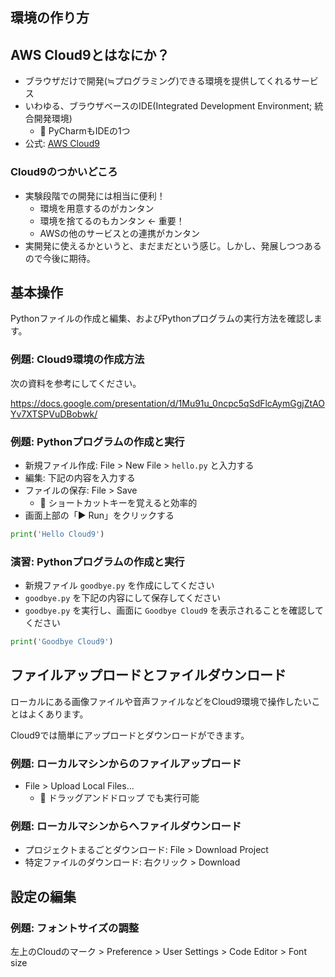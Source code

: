 ## 環境の作り方

## AWS Cloud9とはなにか？

- ブラウザだけで開発(≒プログラミング)できる環境を提供してくれるサービス
- いわゆる、ブラウザベースのIDE(Integrated Development Environment; 統合開発環境)
  - :memo: PyCharmもIDEの1つ
- 公式: [AWS Cloud9](https://aws.amazon.com/jp/cloud9/)

### Cloud9のつかいどころ

- 実験段階での開発には相当に便利！
    - 環境を用意するのがカンタン
    - 環境を捨てるのもカンタン ← 重要！
    - AWSの他のサービスとの連携がカンタン
- 実開発に使えるかというと、まだまだという感じ。しかし、発展しつつあるので今後に期待。

## 基本操作
Pythonファイルの作成と編集、およびPythonプログラムの実行方法を確認します。

### 例題: Cloud9環境の作成方法
次の資料を参考にしてください。

https://docs.google.com/presentation/d/1Mu91u_0ncpc5qSdFlcAymGgjZtAOYv7XTSPVuDBobwk/

### 例題: Pythonプログラムの作成と実行

- 新規ファイル作成: File > New File > `hello.py` と入力する
- 編集: 下記の内容を入力する
- ファイルの保存: File > Save
    - :memo: ショートカットキーを覚えると効率的
- 画面上部の「▶ Run」をクリックする

```python
print('Hello Cloud9')
```

### 演習: Pythonプログラムの作成と実行

- 新規ファイル `goodbye.py` を作成にしてください
- `goodbye.py` を下記の内容にして保存してください
- `goodbye.py` を実行し、画面に `Goodbye Cloud9` を表示されることを確認してください

```python
print('Goodbye Cloud9')
```

## ファイルアップロードとファイルダウンロード
ローカルにある画像ファイルや音声ファイルなどをCloud9環境で操作したいことはよくあります。

Cloud9では簡単にアップロードとダウンロードができます。

### 例題: ローカルマシンからのファイルアップロード

- File > Upload Local Files...
    - :memo: ドラッグアンドドロップ でも実行可能

### 例題: ローカルマシンからへファイルダウンロード

- プロジェクトまるごとダウンロード: File > Download Project
- 特定ファイルのダウンロード: 右クリック > Download

## 設定の編集
### 例題: フォントサイズの調整
左上のCloudのマーク > Preference > User Settings > Code Editor > Font size


